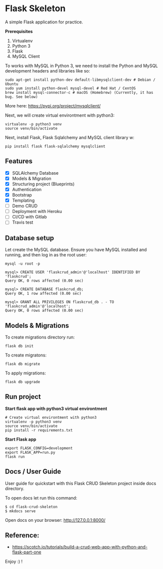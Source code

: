 # Flask Skeleton

A simple Flask application for practice.

**Prerequisites**

1. Virtualenv
2. Python 3
2. Flask
3. MySQL Client

To works with MySQL in Python 3, we need to install the Python and MySQL development headers and libraries like so:

```
sudo apt-get install python-dev default-libmysqlclient-dev # Debian / Ubuntu
sudo yum install python-devel mysql-devel # Red Hat / CentOS
brew install mysql-connector-c # macOS (Homebrew) (Currently, it has bug. See below)
```

More here: https://pypi.org/project/mysqlclient/

Next, we will create virtual environtment with python3:

```shell
virtualenv -p python3 venv
source venv/bin/activate
```

Next, install Flask, Flask Sqlalchemy and MySQL client library w:

```
pip install flask flask-sqlalchemy mysqlclient
```

## Features

- [x] SQLAlchemy Database 
- [x] Models & Migration
- [x] Structuring project (Blueprints)
- [x] Authentication
- [x] Bootstrap
- [x] Templating
- [ ] Demo CRUD
- [ ] Deployment with Heroku
- [ ] CI/CD with Gitlab
- [ ] Travis test

## Database setup

Let create the MySQL database. Ensure you have MySQL installed and running, and then log in as the root user:

```
mysql -u root -p

mysql> CREATE USER 'flaskcrud_admin'@'localhost' IDENTIFIED BY 'flaskcrud';
Query OK, 0 rows affected (0.00 sec)

mysql> CREATE DATABASE flaskcrud_db;
Query OK, 1 row affected (0.00 sec)

mysql> GRANT ALL PRIVILEGES ON flaskcrud_db . - TO 'flaskcrud_admin'@'localhost';
Query OK, 0 rows affected (0.00 sec)
```

## Models & Migrations

To create migrations directory run: 

```
flask db init
```

To create migratons: 

```
flask db migrate
```

To apply migrations: 

```
flask db upgrade
```

## Run project

**Start flask app with python3 virtual environtment**

```shell
# Create virtual environtment with python3
virtualenv -p python3 venv
source venv/bin/activate
pip install -r requirements.txt
```

**Start Flask app**

```shell
export FLASK_CONFIG=development
export FLASK_APP=run.py
flask run
```

## Docs / User Guide

User guide for quickstart with this Flask CRUD Skeleton project inside docs directory.

To open docs let run this command:

```shell
$ cd flask-crud-skeleton
$ mkdocs serve
```

Open docs on your browser: http://127.0.0.1:8000/

## Reference:

- https://scotch.io/tutorials/build-a-crud-web-app-with-python-and-flask-part-one

Enjoy :) !

